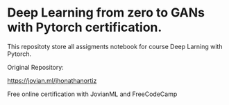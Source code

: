 # Deep Learning from zero to GANs with Pytorch certification.

This repositoty store all assigments notebook for course Deep Larning with Pytorch.

Original Repository:

https://jovian.ml/jhonathanortiz

Free online certification with JovianML and FreeCodeCamp
